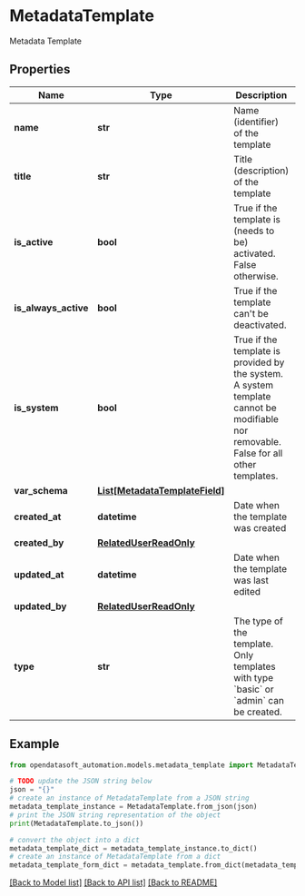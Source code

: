 # MetadataTemplate

Metadata Template

## Properties

Name | Type | Description | Notes
------------ | ------------- | ------------- | -------------
**name** | **str** | Name (identifier) of the template | 
**title** | **str** | Title (description) of the template | 
**is_active** | **bool** | True if the template is (needs to be) activated. False otherwise. | 
**is_always_active** | **bool** | True if the template can&#39;t be deactivated. | [optional] [readonly] 
**is_system** | **bool** | True if the template is provided by the system. A system template cannot be modifiable nor removable. False for all other templates. | [optional] [readonly] 
**var_schema** | [**List[MetadataTemplateField]**](MetadataTemplateField.md) |  | 
**created_at** | **datetime** | Date when the template was created | [optional] [readonly] 
**created_by** | [**RelatedUserReadOnly**](RelatedUserReadOnly.md) |  | [optional] 
**updated_at** | **datetime** | Date when the template was last edited | [optional] [readonly] 
**updated_by** | [**RelatedUserReadOnly**](RelatedUserReadOnly.md) |  | [optional] 
**type** | **str** | The type of the template. Only templates with type &#x60;basic&#x60; or &#x60;admin&#x60; can be created. | 

## Example

```python
from opendatasoft_automation.models.metadata_template import MetadataTemplate

# TODO update the JSON string below
json = "{}"
# create an instance of MetadataTemplate from a JSON string
metadata_template_instance = MetadataTemplate.from_json(json)
# print the JSON string representation of the object
print(MetadataTemplate.to_json())

# convert the object into a dict
metadata_template_dict = metadata_template_instance.to_dict()
# create an instance of MetadataTemplate from a dict
metadata_template_form_dict = metadata_template.from_dict(metadata_template_dict)
```
[[Back to Model list]](../README.md#documentation-for-models) [[Back to API list]](../README.md#documentation-for-api-endpoints) [[Back to README]](../README.md)


